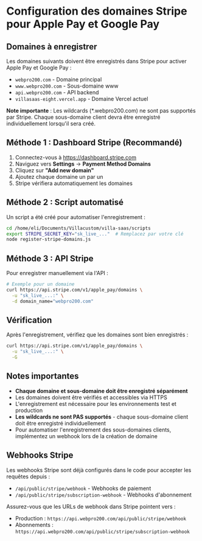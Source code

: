# Configuration des domaines Stripe pour Apple Pay et Google Pay

## Domaines à enregistrer

Les domaines suivants doivent être enregistrés dans Stripe pour activer Apple Pay et Google Pay :

- `webpro200.com` - Domaine principal
- `www.webpro200.com` - Sous-domaine www
- `api.webpro200.com` - API backend
- `villasaas-eight.vercel.app` - Domaine Vercel actuel

**Note importante** : Les wildcards (*.webpro200.com) ne sont pas supportés par Stripe. Chaque sous-domaine client devra être enregistré individuellement lorsqu'il sera créé.

## Méthode 1 : Dashboard Stripe (Recommandé)

1. Connectez-vous à https://dashboard.stripe.com
2. Naviguez vers **Settings** → **Payment Method Domains**
3. Cliquez sur **"Add new domain"**
4. Ajoutez chaque domaine un par un
5. Stripe vérifiera automatiquement les domaines

## Méthode 2 : Script automatisé

Un script a été créé pour automatiser l'enregistrement :

```bash
cd /home/eli/Documents/Villacustom/villa-saas/scripts
export STRIPE_SECRET_KEY="sk_live_..."  # Remplacez par votre clé
node register-stripe-domains.js
```

## Méthode 3 : API Stripe

Pour enregistrer manuellement via l'API :

```bash
# Exemple pour un domaine
curl https://api.stripe.com/v1/apple_pay/domains \
  -u "sk_live_...:" \
  -d domain_name="webpro200.com"
```

## Vérification

Après l'enregistrement, vérifiez que les domaines sont bien enregistrés :

```bash
curl https://api.stripe.com/v1/apple_pay/domains \
  -u "sk_live_...:" \
  -G
```

## Notes importantes

- **Chaque domaine et sous-domaine doit être enregistré séparément**
- Les domaines doivent être vérifiés et accessibles via HTTPS
- L'enregistrement est nécessaire pour les environnements test et production
- **Les wildcards ne sont PAS supportés** - chaque sous-domaine client doit être enregistré individuellement
- Pour automatiser l'enregistrement des sous-domaines clients, implémentez un webhook lors de la création de domaine

## Webhooks Stripe

Les webhooks Stripe sont déjà configurés dans le code pour accepter les requêtes depuis :
- `/api/public/stripe/webhook` - Webhooks de paiement
- `/api/public/stripe/subscription-webhook` - Webhooks d'abonnement

Assurez-vous que les URLs de webhook dans Stripe pointent vers :
- Production : `https://api.webpro200.com/api/public/stripe/webhook`
- Abonnements : `https://api.webpro200.com/api/public/stripe/subscription-webhook`